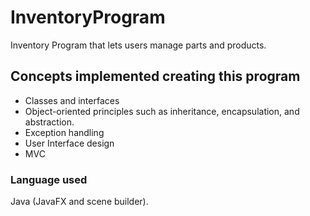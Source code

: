 # InventoryProgram
Inventory Program that lets users manage parts and products.

## Concepts implemented creating this program
- Classes and interfaces
- Object-oriented principles such as inheritance, encapsulation, and abstraction.
- Exception handling
- User Interface design
- MVC

### Language used
Java (JavaFX and scene builder).

